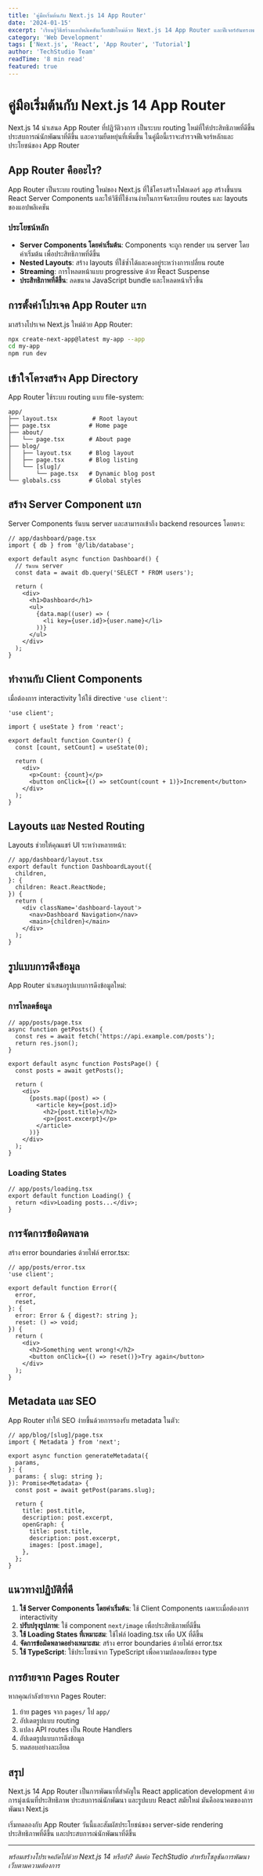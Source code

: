```yaml
---
title: 'คู่มือเริ่มต้นกับ Next.js 14 App Router'
date: '2024-01-15'
excerpt: 'เรียนรู้วิธีสร้างแอปพลิเคชันเว็บสมัยใหม่ด้วย Next.js 14 App Router และฟีเจอร์อันทรงพลัง'
category: 'Web Development'
tags: ['Next.js', 'React', 'App Router', 'Tutorial']
author: 'TechStudio Team'
readTime: '8 min read'
featured: true
---
```


# คู่มือเริ่มต้นกับ Next.js 14 App Router

Next.js 14 นำเสนอ App Router ที่ปฏิวัติวงการ เป็นระบบ routing ใหม่ที่ให้ประสิทธิภาพที่ดีขึ้น ประสบการณ์นักพัฒนาที่ดีขึ้น และความยืดหยุ่นที่เพิ่มขึ้น ในคู่มือนี้เราจะสำรวจฟีเจอร์หลักและประโยชน์ของ App Router

## App Router คืออะไร?

App Router เป็นระบบ routing ใหม่ของ Next.js ที่ใช้โครงสร้างโฟลเดอร์ `app` สร้างขึ้นบน React Server Components และให้วิธีที่ใช้งานง่ายในการจัดระเบียบ routes และ layouts ของแอปพลิเคชัน

### ประโยชน์หลัก

- **Server Components โดยค่าเริ่มต้น**: Components จะถูก render บน server โดยค่าเริ่มต้น เพื่อประสิทธิภาพที่ดีขึ้น
- **Nested Layouts**: สร้าง layouts ที่ใช้ซ้ำได้และคงอยู่ระหว่างการเปลี่ยน route
- **Streaming**: การโหลดหน้าแบบ progressive ด้วย React Suspense
- **ประสิทธิภาพที่ดีขึ้น**: ลดขนาด JavaScript bundle และโหลดหน้าเร็วขึ้น

## การตั้งค่าโปรเจค App Router แรก

มาสร้างโปรเจค Next.js ใหม่ด้วย App Router:

```bash
npx create-next-app@latest my-app --app
cd my-app
npm run dev
```

## เข้าใจโครงสร้าง App Directory

App Router ใช้ระบบ routing แบบ file-system:

```
app/
├── layout.tsx          # Root layout
├── page.tsx           # Home page
├── about/
│   └── page.tsx       # About page
├── blog/
│   ├── layout.tsx     # Blog layout
│   ├── page.tsx       # Blog listing
│   └── [slug]/
│       └── page.tsx   # Dynamic blog post
└── globals.css        # Global styles
```

## สร้าง Server Component แรก

Server Components รันบน server และสามารถเข้าถึง backend resources โดยตรง:

```tsx
// app/dashboard/page.tsx
import { db } from '@/lib/database';

export default async function Dashboard() {
  // รันบน server
  const data = await db.query('SELECT * FROM users');

  return (
    <div>
      <h1>Dashboard</h1>
      <ul>
        {data.map((user) => (
          <li key={user.id}>{user.name}</li>
        ))}
      </ul>
    </div>
  );
}
```

## ทำงานกับ Client Components

เมื่อต้องการ interactivity ให้ใช้ directive `'use client'`:

```tsx
'use client';

import { useState } from 'react';

export default function Counter() {
  const [count, setCount] = useState(0);

  return (
    <div>
      <p>Count: {count}</p>
      <button onClick={() => setCount(count + 1)}>Increment</button>
    </div>
  );
}
```

## Layouts และ Nested Routing

Layouts ช่วยให้คุณแชร์ UI ระหว่างหลายหน้า:

```tsx
// app/dashboard/layout.tsx
export default function DashboardLayout({
  children,
}: {
  children: React.ReactNode;
}) {
  return (
    <div className='dashboard-layout'>
      <nav>Dashboard Navigation</nav>
      <main>{children}</main>
    </div>
  );
}
```

## รูปแบบการดึงข้อมูล

App Router นำเสนอรูปแบบการดึงข้อมูลใหม่:

### การโหลดข้อมูล

```tsx
// app/posts/page.tsx
async function getPosts() {
  const res = await fetch('https://api.example.com/posts');
  return res.json();
}

export default async function PostsPage() {
  const posts = await getPosts();

  return (
    <div>
      {posts.map((post) => (
        <article key={post.id}>
          <h2>{post.title}</h2>
          <p>{post.excerpt}</p>
        </article>
      ))}
    </div>
  );
}
```

### Loading States

```tsx
// app/posts/loading.tsx
export default function Loading() {
  return <div>Loading posts...</div>;
}
```

## การจัดการข้อผิดพลาด

สร้าง error boundaries ด้วยไฟล์ error.tsx:

```tsx
// app/posts/error.tsx
'use client';

export default function Error({
  error,
  reset,
}: {
  error: Error & { digest?: string };
  reset: () => void;
}) {
  return (
    <div>
      <h2>Something went wrong!</h2>
      <button onClick={() => reset()}>Try again</button>
    </div>
  );
}
```

## Metadata และ SEO

App Router ทำให้ SEO ง่ายขึ้นด้วยการรองรับ metadata ในตัว:

```tsx
// app/blog/[slug]/page.tsx
import { Metadata } from 'next';

export async function generateMetadata({
  params,
}: {
  params: { slug: string };
}): Promise<Metadata> {
  const post = await getPost(params.slug);

  return {
    title: post.title,
    description: post.excerpt,
    openGraph: {
      title: post.title,
      description: post.excerpt,
      images: [post.image],
    },
  };
}
```

## แนวทางปฏิบัติที่ดี

1. **ใช้ Server Components โดยค่าเริ่มต้น**: ใช้ Client Components เฉพาะเมื่อต้องการ interactivity
2. **ปรับปรุงรูปภาพ**: ใช้ component `next/image` เพื่อประสิทธิภาพที่ดีขึ้น
3. **ใช้ Loading States ที่เหมาะสม**: ใช้ไฟล์ loading.tsx เพื่อ UX ที่ดีขึ้น
4. **จัดการข้อผิดพลาดอย่างเหมาะสม**: สร้าง error boundaries ด้วยไฟล์ error.tsx
5. **ใช้ TypeScript**: ใช้ประโยชน์จาก TypeScript เพื่อความปลอดภัยของ type

## การย้ายจาก Pages Router

หากคุณกำลังย้ายจาก Pages Router:

1. ย้าย pages จาก `pages/` ไป `app/`
2. อัปเดตรูปแบบ routing
3. แปลง API routes เป็น Route Handlers
4. อัปเดตรูปแบบการดึงข้อมูล
5. ทดสอบอย่างละเอียด

## สรุป

Next.js 14 App Router เป็นการพัฒนาที่สำคัญใน React application development ด้วยการมุ่งเน้นที่ประสิทธิภาพ ประสบการณ์นักพัฒนา และรูปแบบ React สมัยใหม่ มันคืออนาคตของการพัฒนา Next.js

เริ่มทดลองกับ App Router วันนี้และสัมผัสประโยชน์ของ server-side rendering ประสิทธิภาพที่ดีขึ้น และประสบการณ์นักพัฒนาที่ดีขึ้น

---

_พร้อมสร้างโปรเจคถัดไปด้วย Next.js 14 หรือยัง? ติดต่อ TechStudio สำหรับโซลูชันการพัฒนาเว็บตามความต้องการ_
